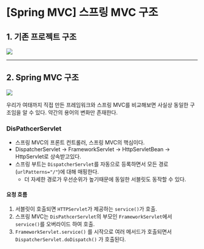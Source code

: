 # [Spring MVC] 스프링 MVC 구조

## 1. 기존 프로젝트 구조
![](https://velog.velcdn.com/images/gwoprk/post/f9682dd2-c8a6-4066-ac23-618de3474369/image.png)

---

## 2. Spring MVC 구조
![](https://velog.velcdn.com/images/gwoprk/post/319ace41-6759-496c-b0c8-afd225ddc2d6/image.png)


우리가 여태까지 직접 만든 프레임워크와 스프링 MVC를 비교해보면 사실상 동일한 구조임을 알 수 있다.
약간의 용어의 변화만 존재한다.

### DisPathcerServlet

- 스프링 MVC의 프론트 컨트롤러, 스프링 MVC의 핵심이다.
- DispatcherServlet -> FrameworkServlet -> HttpServletBean -> HttpServlet로 상속받고있다.
- 스프링 부트는 `DispatcherServlet`를 자동으로 등록하면서 모든 경로(`urlPatterns="/"`)에 대해 매핑한다.
	- 더 자세한 경로가 우선순위가 높기때문에 동일한 서블릿도 동작할 수 있다.
    
#### 요청 흐름
1. 서블릿이 호출되면 `HTTPServlet`가 제공하는 `service()`가 호출.
2. 스프링 MVC는 `DisPathcerServlet`의 부모인 `FrameworkServlet`에서 `service()`를 오버라이드 하여 호출.
3. `FrameworkServlet.service()` 를 시작으로 여러 메서드가 호출되면서
`DispatcherServlet.doDispatch()` 가 호출된다.